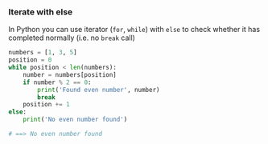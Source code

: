 ### Iterate with else

In Python you can use iterator (`for`, `while`) with `else` to check whether it has completed normally (i.e. no `break` call)

```python
numbers = [1, 3, 5]
position = 0
while position < len(numbers):
    number = numbers[position]
    if number % 2 == 0:
        print('Found even number', number)
        break
    position += 1
else:
    print('No even number found')

# ==> No even number found
```
